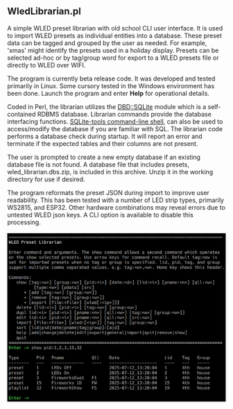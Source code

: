 ## WledLibrarian.pl
A simple WLED preset librarian with old school CLI user interface. It is used to import WLED 
presets as individual entities into a database. These preset data can be tagged and grouped by 
the user as needed. For example, 'xmas' might identify the presets used in a holiday display. 
Presets can be selected ad-hoc or by tag/group word for export to a WLED presets file or 
directly to WLED over WIFI. 

The program is currently beta release code. It was developed and tested primarily in Linux. Some 
cursory tested in the Windows environment has been done. Launch the program and enter **Help** 
for operational details.

Coded in Perl, the librarian utilizes the [DBD::SQLite](https://metacpan.org/pod/DBD::SQLite) 
module which is a self-contained RDBMS database. Librarian commands provide the database 
interfacing functions. [SQLite-tools command-line shell](https://www.sqlite.org/), can 
also be used to access/modify the database if you are familiar with SQL. The librarian code 
performs a database check during startup. It will report an error and terminate if the expected tables and their columns are not present. 

The user is prompted to create a new empty database if an existing database file is not found. A 
database file that includes presets, wled_librarian.dbs.zip, is included in this archive. Unzip it
in the working directory for use if desired.

The program reformats the preset JSON during import to improve user readability. This has been tested 
with a number of LED strip types, primarily WS2815, and ESP32. Other hardware combinations may reveal 
errors due to untested WLED json keys. A CLI option is available to disable this processing.
<br/><br/>
<img src="librarian.png" alt="screenshot" width="600"/>
